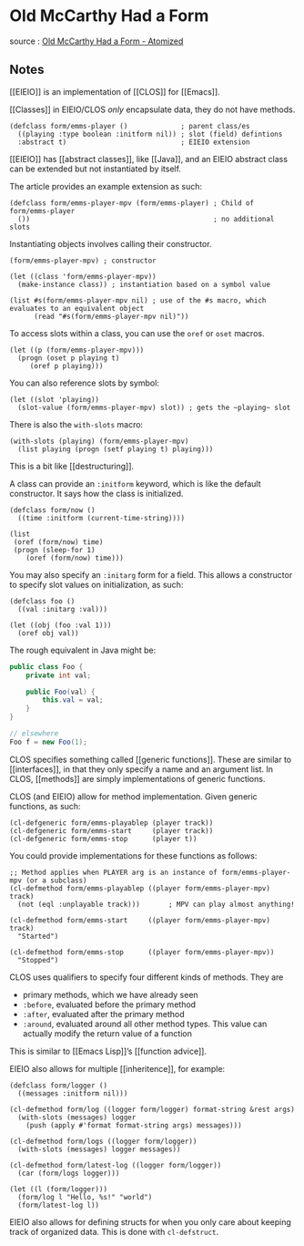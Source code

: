 # Old McCarthy Had a Form

source
: [Old McCarthy Had a Form - Atomized](http://atomized.org/blog/2021/11/28/old-mccarthy-had-a-form/)


## Notes

[[EIEIO]] is an implementation of [[CLOS]] for [[Emacs]].

[[Classes]] in EIEIO/CLOS _only_ encapsulate data, they do not have methods.

```elisp
(defclass form/emms-player ()             ; parent class/es
  ((playing :type boolean :initform nil)) ; slot (field) defintions
  :abstract t)                            ; EIEIO extension
```

[[EIEIO]] has [[abstract classes]], like [[Java]], and an EIEIO abstract class can be extended but not instantiated by itself.

The article provides an example extension as such:

```elisp
(defclass form/emms-player-mpv (form/emms-player) ; Child of form/emms-player
  ())                                             ; no additional slots
```

Instantiating objects involves calling their constructor.

```elisp
(form/emms-player-mpv) ; constructor

(let ((class 'form/emms-player-mpv))
  (make-instance class)) ; instantiation based on a symbol value

(list #s(form/emms-player-mpv nil) ; use of the #s macro, which evaluates to an equivalent object
      (read "#s(form/emms-player-mpv nil)"))
```

To access slots within a class, you can use the `oref` or `oset` macros.

```elisp
(let ((p (form/emms-player-mpv)))
  (progn (oset p playing t)
	 (oref p playing)))
```

You can also reference slots by symbol:

```elisp
(let ((slot 'playing))
  (slot-value (form/emms-player-mpv) slot)) ; gets the ~playing~ slot
```

There is also the `with-slots` macro:

```elisp
(with-slots (playing) (form/emms-player-mpv)
  (list playing (progn (setf playing t) playing)))
```

This is a bit like [[destructuring]].

A class can provide an `:initform` keyword, which is like the default constructor. It says how the class is initialized.

```emacs-lisp
(defclass form/now ()
  ((time :initform (current-time-string))))

(list
 (oref (form/now) time)
 (progn (sleep-for 1)
	(oref (form/now) time)))
```

You may also specify an `:initarg` form for a field. This allows a constructor to specify slot values on initialization, as such:

```emacs-lisp
(defclass foo ()
  ((val :initarg :val)))

(let ((obj (foo :val 1)))
  (oref obj val))
```

The rough equivalent in Java might be:

```java
public class Foo {
    private int val;

    public Foo(val) {
        this.val = val;
    }
}

// elsewhere
Foo f = new Foo(1);
```

CLOS specifies something called [[generic functions]]. These are similar to [[interfaces]], in that they only specify a name and an argument list. In CLOS, [[methods]] are simply implementations of generic functions.

CLOS (and EIEIO) allow for method implementation. Given generic functions, as such:

```common-lisp
(cl-defgeneric form/emms-playablep (player track))
(cl-defgeneric form/emms-start     (player track))
(cl-defgeneric form/emms-stop      (player t))
```

You could provide implementations for these functions as follows:

```common-lisp
;; Method applies when PLAYER arg is an instance of form/emms-player-mpv (or a subclass)
(cl-defmethod form/emms-playablep ((player form/emms-player-mpv) track)
  (not (eql :unplayable track)))       ; MPV can play almost anything!

(cl-defmethod form/emms-start     ((player form/emms-player-mpv) track)
  "Started")

(cl-defmethod form/emms-stop      ((player form/emms-player-mpv))
  "Stopped")
```

CLOS uses qualifiers to specify four different kinds of methods. They are

-   primary methods, which we have already seen
-   `:before`, evaluated before the primary method
-   `:after`, evaluated after the primary method
-   `:around`, evaluated around all other method types. This value can actually modify the return value of a function

This is similar to [[Emacs Lisp]]&rsquo;s [[function advice]].

EIEIO also allows for multiple [[inheritence]], for example:

```emacs-lisp
(defclass form/logger ()
  ((messages :initform nil)))

(cl-defmethod form/log ((logger form/logger) format-string &rest args)
  (with-slots (messages) logger
    (push (apply #'format format-string args) messages)))

(cl-defmethod form/logs ((logger form/logger))
  (with-slots (messages) logger messages))

(cl-defmethod form/latest-log ((logger form/logger))
  (car (form/logs logger)))

(let ((l (form/logger)))
  (form/log l "Hello, %s!" "world")
  (form/latest-log l))
```

EIEIO also allows for defining structs for when you only care about keeping track of organized data. This is done with `cl-defstruct`.
